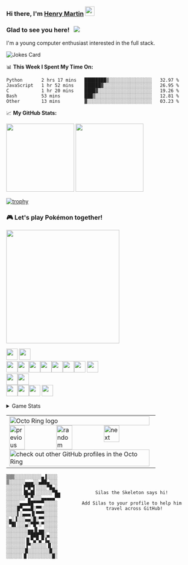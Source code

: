 ### Hi there, I'm <a href="https://home.henrymartin.co" target="_blank">Henry Martin</a> <img src="https://media.giphy.com/media/hvRJCLFzcasrR4ia7z/giphy.gif" width="25px">



### Glad to see you here! &nbsp; ![](https://visitor-badge.glitch.me/badge?page_id=HENRYMARTIN5.HENRYMARIN5)

I'm a young computer enthusiast interested in the full stack.


<img src="https://readme-jokes.vercel.app/api" alt="Jokes Card" />




</br>

📊 **This Week I Spent My Time On:**
<!--START_SECTION:waka-->

```text
Python       2 hrs 17 mins   ████████▒░░░░░░░░░░░░░░░░   32.97 %
JavaScript   1 hr 52 mins    ██████▓░░░░░░░░░░░░░░░░░░   26.95 %
C            1 hr 20 mins    ████▓░░░░░░░░░░░░░░░░░░░░   19.26 %
Bash         53 mins         ███▒░░░░░░░░░░░░░░░░░░░░░   12.81 %
Other        13 mins         ▓░░░░░░░░░░░░░░░░░░░░░░░░   03.23 %
```

<!--END_SECTION:waka-->


📈 **My GitHub Stats:**

<p>
  <img height="180em" src="https://github-readme-stats.vercel.app/api?username=HENRYMARTIN5&show_icons=true&hide_border=true&&count_private=true&include_all_commits=true" />
  <img height="180em" src="https://github-readme-stats.vercel.app/api/top-langs/?username=HENRYMARTIN5&show_icons=true&hide_border=true&layout=compact&langs_count=8"/>
</p>

[![trophy](https://github-profile-trophy.vercel.app/?username=HENRYMARTIN5&theme=onedark)](https://github.com/ryo-ma/github-profile-trophy)

### 🎮 Let's play Pokémon together!
<img src="https://toy.aoaoao.me/image" width="300"/> 

<img src="https://raw.githubusercontent.com/HFO4/HFO4/master/img/blank.png" width="30"/> <a href="https://toy.aoaoao.me/control?button=2&callback=https://github.com/HENRYMARTIN5"><img src="https://raw.githubusercontent.com/HFO4/HFO4/master/img/up.png" width="30"/></a>
<br><a href="https://toy.aoaoao.me/control?button=1&callback=https://github.com/HENRYMARTIN5"><img src="https://raw.githubusercontent.com/HFO4/HFO4/master/img/left.png" width="30"/></a><img src="https://raw.githubusercontent.com/HFO4/HFO4/master/img/blank.png" width="30"/><a href="https://toy.aoaoao.me/control?button=0&callback=https://github.com/HENRYMARTIN5"><img src="https://raw.githubusercontent.com/HFO4/HFO4/master/img/right.png" width="30"/></a><img src="https://raw.githubusercontent.com/HFO4/HFO4/master/img/blank.png" width="30"/><img src="https://raw.githubusercontent.com/HFO4/HFO4/master/img/blank.png" width="30"/><img src="https://raw.githubusercontent.com/HFO4/HFO4/master/img/blank.png" width="30"/><a href="https://toy.aoaoao.me/control?button=5&callback=https://github.com/HENRYMARTIN5"><img src="https://raw.githubusercontent.com/HFO4/HFO4/master/img/B.png" width="30"/></a> <a href="https://toy.aoaoao.me/control?button=4&callback=https://github.com/HENRYMARTIN5"><img src="https://raw.githubusercontent.com/HFO4/HFO4/master/img/A.png" width="30"/></a>
<br><a href="https://toy.aoaoao.me/control?button=3&callback=https://github.com/HENRYMARTIN5"><img src="https://raw.githubusercontent.com/HFO4/HFO4/master/img/blank.png" width="30"/><img src="https://raw.githubusercontent.com/HFO4/HFO4/master/img/down.png" width="30"/></a>
<br><img src="https://raw.githubusercontent.com/HFO4/HFO4/master/img/blank.png" width="30"/><img src="https://raw.githubusercontent.com/HFO4/HFO4/master/img/blank.png" width="30"/><a href="https://toy.aoaoao.me/control?button=6&callback=https://github.com/HENRYMARTIN5"><img src="https://raw.githubusercontent.com/HFO4/HFO4/master/img/select.png" height="30"/></a> <a href="https://toy.aoaoao.me/control?button=7&callback=https://github.com/HENRYMARTIN5"><img src="https://raw.githubusercontent.com/HFO4/HFO4/master/img/start.png" height="30" /></a>



<details><summary>Game Stats</summary>
  
  -----

  <img src="https://playground.aoaoao.me/Api/GBStatistic" />
  
  -----
  
</details>



<table><tbody><tr><td><a href="https://octo-ring.com/"><img src="https://octo-ring.com/static/img/widget/top.png" width="99%" alt="Octo Ring logo" align="top"></a><br><a href="https://octo-ring.com/p/HENRYMARTIN5/prev"><img src="https://octo-ring.com/static/img/widget/prev.png" width="33%" alt="previous" align="top" title="previous profile"></a><a href="https://octo-ring.com/p/HENRYMARTIN5/random"><img src="https://octo-ring.com/static/img/widget/random.png" width="33%" alt="random" align="top" title="random profile"></a><a href="https://octo-ring.com/p/HENRYMARTIN5/next"><img src="https://octo-ring.com/static/img/widget/next.png" width="33%" alt="next" align="top" title="next profile"></a><br><a href="https://octo-ring.com/"><img src="https://octo-ring.com/static/img/widget/bottom.png" width="99%" alt="check out other GitHub profiles in the Octo Ring" align="top"></a></td></tr></tbody></table>



```
▒▒▒░░░░░░░░░░▄▐░░░░
▒░░░░░░▄▄▄░░▄██▄░░░
░░░░░░▐▀█▀▌░░░░▀█▄░
░░░░░░▐█▄█▌░░░░░░▀█▄             Silas the Skeleton says hi!
░░░░░░░▀▄▀░░░▄▄▄▄▄▀▀
░░░░░▄▄▄██▀▀▀▀░░░░░         Add Silas to your profile to help him 
░░░░█▀▄▄▄█░▀▀░░░░░░                  travel across GitHub!
░░░░▌░▄▄▄▐▌▀▀▀░░░░░
░▄░▐░░░▄▄░█░▀▀░░░░░
░▀█▌░░░▄░▀█▀░▀░░░░░
░░░░░░░░▄▄▐▌▄▄░░░░░
░░░░░░░░▀███▀█░▄░░░
░░░░░░░▐▌▀▄▀▄▀▐▄░░░
░░░░░░░▐▀░░░░░░▐▌░░
░░░░░░░█░░░░░░░░█░░
░░░░░░▐▌░░░░░░░░░█░ 
```
